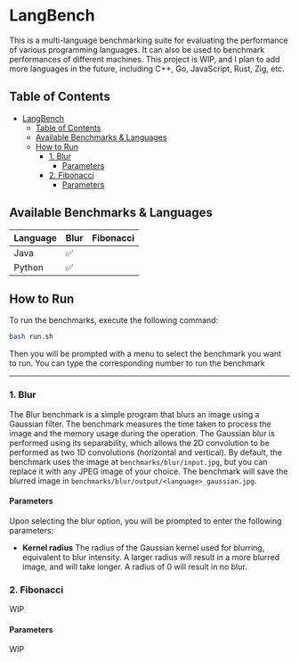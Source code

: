 # LangBench

This is a multi-language benchmarking suite for evaluating the performance of various programming languages. It can also be used to benchmark performances of different machines. This project is WIP, and I plan to add more languages in the future, including C++, Go, JavaScript, Rust, Zig, etc.

## Table of Contents

- [LangBench](#langbench)
  - [Table of Contents](#table-of-contents)
  - [Available Benchmarks \& Languages](#available-benchmarks--languages)
  - [How to Run](#how-to-run)
    - [1. Blur](#1-blur)
      - [Parameters](#parameters)
    - [2. Fibonacci](#2-fibonacci)
      - [Parameters](#parameters-1)

## Available Benchmarks & Languages

| Language | Blur | Fibonacci |
|----------|------|-----------|
| Java     |  ✅  |         |
| Python   |  ✅  |         |

## How to Run

To run the benchmarks, execute the following command:

```bash
bash run.sh
```

Then you will be prompted with a menu to select the benchmark you want to run. You can type the corresponding number to run the benchmark

---

### 1. Blur

The Blur benchmark is a simple program that blurs an image using a Gaussian filter. The benchmark measures the time taken to process the image and the memory usage during the operation. The Gaussian blur is performed using its separability, which allows the 2D convolution to be performed as two 1D convolutions (horizontal and vertical). By default, the benchmark uses the image at `benchmarks/blur/input.jpg`, but you can replace it with any JPEG image of your choice. The benchmark will save the blurred image in `benchmarks/blur/output/<language>_gaussian.jpg`.

#### Parameters

Upon selecting the blur option, you will be prompted to enter the following parameters:

- **Kernel radius**
    The radius of the Gaussian kernel used for blurring, equivalent to blur intensity. A larger radius will result in a more blurred image, and will take longer. A radius of 0 will result in no blur.

### 2. Fibonacci

WIP

#### Parameters

WIP
